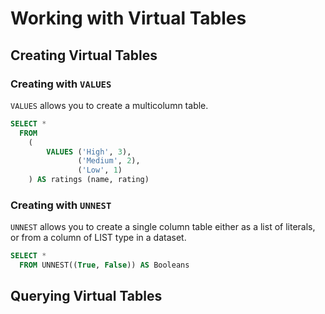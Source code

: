 # Working with Virtual Tables

## Creating Virtual Tables

### Creating with `VALUES`

`VALUES` allows you to create a multicolumn table.

~~~sql
SELECT * 
  FROM
    (
        VALUES ('High', 3),
               ('Medium', 2),
               ('Low', 1)
    ) AS ratings (name, rating)
~~~

### Creating with `UNNEST`

`UNNEST` allows you to create a single column table either as a list of literals, or from a column of LIST type in a dataset.

~~~sql
SELECT * 
  FROM UNNEST((True, False)) AS Booleans
~~~

## Querying Virtual Tables

